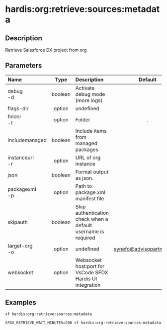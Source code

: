 <!-- This file has been generated with command 'sf hardis:doc:plugin:generate'. Please do not update it manually or it may be overwritten -->
# hardis:org:retrieve:sources:metadata

## Description

Retrieve Salesforce DX project from org

## Parameters

| Name               |  Type   | Description                                                   |           Default           | Required | Options |
|:-------------------|:-------:|:--------------------------------------------------------------|:---------------------------:|:--------:|:-------:|
| debug<br/>-d       | boolean | Activate debug mode (more logs)                               |                             |          |         |
| flags-dir          | option  | undefined                                                     |                             |          |         |
| folder<br/>-f      | option  | Folder                                                        |              .              |          |         |
| includemanaged     | boolean | Include items from managed packages                           |                             |          |         |
| instanceurl<br/>-r | option  | URL of org instance                                           |                             |          |         |
| json               | boolean | Format output as json.                                        |                             |          |         |
| packagexml<br/>-p  | option  | Path to package.xml manifest file                             |                             |          |         |
| skipauth           | boolean | Skip authentication check when a default username is required |                             |          |         |
| target-org<br/>-o  | option  | undefined                                                     | <synefo@advisopartners.com> |          |         |
| websocket          | option  | Websocket host:port for VsCode SFDX Hardis UI integration     |                             |          |         |

## Examples

```shell
sf hardis:org:retrieve:sources:metadata
```

```shell
SFDX_RETRIEVE_WAIT_MINUTES=200 sf hardis:org:retrieve:sources:metadata
```


